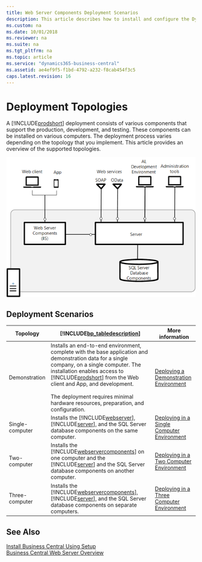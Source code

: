 ```yaml
---
title: Web Server Components Deployment Scenarios
description: This article describes how to install and configure the Dynamics NAV Web Server components in different network topologies and the deployment scenarios.
ms.custom: na
ms.date: 10/01/2018
ms.reviewer: na
ms.suite: na
ms.tgt_pltfrm: na
ms.topic: article
ms.service: "dynamics365-business-central"
ms.assetid: ae4ef9f5-f1bd-4792-a232-f8cab454f3c5
caps.latest.revision: 16
---
```

# Deployment Topologies

A [!INCLUDE[prodshort](../developer/includes/prodshort.md)] deployment consists of various components that support the production, development, and testing. These components can be installed on various computers. The deployment process varies depending on the topology that you implement. This article provides an overview of the supported topologies. 

<!-- 
This section describes how to install and configure the [!INCLUDE[webservercomponents](../developer/includes/webservercomponents.md)] in different network topologies.  

-->
  
![Architecture overview](../media/architecture-overview.png "Architecture overview")   
  
## Deployment Scenarios  
  
|Topology|[!INCLUDE[bp_tabledescription](../developer/includes/bp_tabledescription_md.md)]|More information|  
|--------------|---------------------------------------|---|  
|Demonstration|Installs an end-to-end environment, complete with the base application and demonstration data for a single company, on a single computer. The installation enables access to [!INCLUDE[prodshort](../developer/includes/prodshort.md)] from the Web client and App, and development.<br /><br />The deployment requires minimal hardware resources, preparation, and configuration.| [Deploying a Demonstration Environment](deploy-demonstration-environment.md)|  
|Single-computer|Installs the [!INCLUDE[webserver](../developer/includes/webservercomponents.md)], [!INCLUDE[server](../developer/includes/server.md)], and the SQL Server database components on the same computer.| [Deploying in a Single Computer Environment](deploy-single-computer-environment.md)| 
|Two-computer|Installs the [!INCLUDE[webservercomponents](../developer/includes/webservercomponents.md)] on one computer and the [!INCLUDE[server](../developer/includes/server.md)] and the SQL Server database components on another computer.|[Deploying in a Two Computer Environment](deploy-two-computer-environment.md)|  
|Three-computer|Installs the [!INCLUDE[webservercomponents](../developer/includes/webservercomponents.md)], [!INCLUDE[server](../developer/includes/server.md)], and the SQL Server database components on separate computers.| [Deploying in a Three Computer Environment](deploy-three-computer-environment.md)| 
  
## See Also  
[Install Business Central Using Setup](install-using-setup.md)  
[Business Central Web Server Overview](web-server-overview.md)

